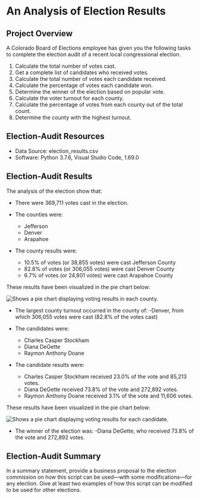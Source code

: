 # An Analysis of Election Results



## Project Overview

A Colorado Board of Elections employee has given you the following tasks to complete the election audit of a recent local congressional election.

1. Calculate the total number of votes cast.
2. Get a complete list of candidates who received votes.
3. Calculate the total number of votes each candidate received.
4. Calculate the percentage of votes each candidate won.
5. Determine the winner of the election based on popular vote.
6. Calculate the voter turnout for each county.
7. Calculate the percentage of votes from each county out of the total count.
8. Determine the county with the highest turnout.



## Election-Audit Resources

- Data Source: election_results.csv
- Software: Python 3.7.6, Visual Studio Code, 1.69.0



## Election-Audit Results

The analysis of the election show that:

- There were 369,711 votes cast in the election.

- The counties were:
	- Jefferson
	- Denver
	- Arapahoe 
	
- The county results were:
	- 10.5% of votes (or 38,855 votes) were cast Jefferson County
	- 82.8% of votes (or 306,055 votes) were cast Denver County
	- 6.7% of votes (or 24,801 votes) were cast Arapahoe County

These results have been visualized in the pie chart below:

<picture>
 <source media="(prefers-color-scheme: light)" srcset=" https://github.com/ODaniels852/Election_Analysis/raw/main/Resources/County_Votes_Summary.png">
<img alt=" Shows a pie chart displaying voting results in each county."/>
</picture> 

- The largest county turnout occurred in the county of:
	-Denver, from which 306,055 votes were cast (82.8% of the votes cast)

- The candidates were:
	- Charles Casper Stockham
	- Diana DeGette
	- Raymon Anthony Doane
	 
- The candidate results were:
	- Charles Casper Stockham received  23.0% of the vote and 85,213 votes.
	- Diana DeGette received  73.8% of the vote and 272,892 votes.
	- Raymon Anthony Doane received  3.1% of the vote and 11,606 votes.

These results have been visualized in the pie chart below:

<picture>
 <source media="(prefers-color-scheme: light)" srcset=" https://github.com/ODaniels852/Election_Analysis/raw/main/Resources/Candidate_Votes_Summary.png">
<img alt=" Shows a pie chart displaying voting results for each candidate."/>
</picture> 

- The winner of the election was:
	-Diana DeGette, who received 73.8% of the vote and 272,892 votes.

##  Election-Audit Summary
In a summary statement, provide a business proposal to the election commission on how this script can be used—with some modifications—for any election. Give at least two examples of how this script can be modified to be used for other elections.
